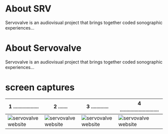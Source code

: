 # About SRV

Servovalve is an audiovisual project that brings together coded sonographic experiences...


# About Servovalve

Servovalve is an audiovisual project that brings together coded sonographic experiences...

# screen captures

| 1 ...................    | 2 .......   | 3 .............   | 4 .............................   |
| --- | --- | --- | --- |
| ![servovalve website](https://www.servovalve.org/nova/img/hdr1.svg) | ![servovalve website](https://www.servovalve.org/nova/img/hdr1.svg) | ![servovalve website](https://www.servovalve.org/nova/img/hdr1.svg) | ![servovalve website](https://www.servovalve.org/nova/img/hdr1.svg) |
